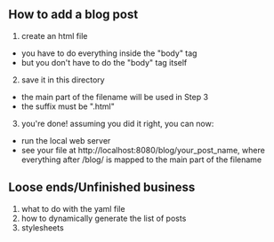 How to add a blog post
------------

 1. create an html file
   - you have to do everything inside the "body" tag
   - but you don't have to do the "body" tag itself

 2. save it in this directory
   - the main part of the filename will be used in Step 3
   - the suffix must be ".html"

 3. you're done! assuming you did it right, you can now:
   - run the local web server
   - see your file at http://localhost:8080/blog/your_post_name, where
      everything after /blog/ is mapped to the main part of the filename



Loose ends/Unfinished business
------------

 1. what to do with the yaml file
 2. how to dynamically generate the list of posts
 3. stylesheets